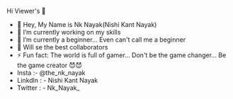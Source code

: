 Hi Viewer's 👋
- 👀 Hey, My Name is Nk Nayak(Nishi Kant Nayak)
- 🔭 I’m currently working on my skills
- 🌱 I’m currently a beginner... Even can't call me a beginner
- 👯 Will se the best collaborators
- ⚡ Fun fact: The world is full of gamer... Don't be the game changer... Be the game creator 😈😈
-  Insta :-  @the_nk_nayak 
-  Linkdln : -  Nishi Kant Nayak
-  Twitter : - Nk_Nayak_
